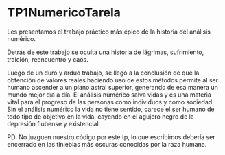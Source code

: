 # TP1NumericoTarela


Les presentamos el trabajo práctico más épico de la historia del análisis numérico.

Detrás de este trabajo se oculta una historia de lágrimas, sufrimiento, traición, reencuentro y caos.

Luego de un duro y arduo trabajo, se llegó a la conclusión de que la obtención de valores reales haciendo uso de estos métodos permite al ser humano ascender a un plano astral superior, generando de esa manera un mundo mejor día a día. El análisis numérico salva vidas y es una materia vital para el progreso de las personas como individuos y como sociedad. Sin el análisis numérico la vida no tiene sentido, carece el ser humano de todo tipo de objetivo en la vida, cayendo en el agujero negro de la depresión fiubense y existencial.

PD: No juzguen nuestro código por este tp, lo que escribimos debería ser encerrado en las tinieblas más oscuras conocidas por la raza humana.
